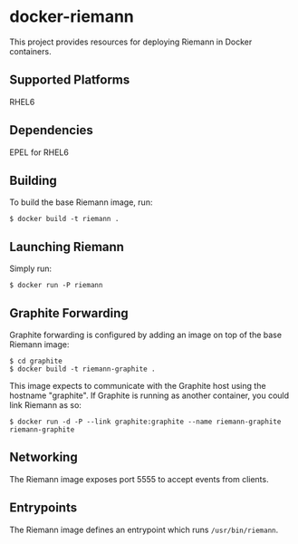# docker-riemann

This project provides resources for deploying Riemann in Docker containers.

## Supported Platforms

RHEL6

## Dependencies

EPEL for RHEL6

## Building

To build the base Riemann image, run:

    $ docker build -t riemann .

## Launching Riemann

Simply run:

    $ docker run -P riemann

## Graphite Forwarding

Graphite forwarding is configured by adding an image on top of the base Riemann
image:

    $ cd graphite
    $ docker build -t riemann-graphite .

This image expects to communicate with the Graphite host using the hostname
"graphite". If Graphite is running as another container, you could link Riemann
as so:

    $ docker run -d -P --link graphite:graphite --name riemann-graphite riemann-graphite

## Networking

The Riemann image exposes port 5555 to accept events from clients.

## Entrypoints

The Riemann image defines an entrypoint which runs `/usr/bin/riemann`.
